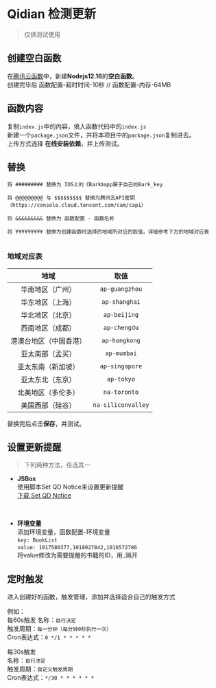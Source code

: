 # Qidian 检测更新
> 仅供测试使用

## 创建空白函数

在[腾讯云函数](https://console.cloud.tencent.com/scf/index/1)中，新建**Nodejs12.16**的**空白函数**。  
创建完毕后 函数配置-超时时间-10秒  //  函数配置-内存-64MB

## 函数内容
复制`index.js`中的内容，填入函数代码中的`index.js`   
新建一个`package.json`文件，并将本项目中的`package.json`复制进去。  
上传方式选择 **在线安装依赖**，并上传测试。

## 替换
```
将 ######### 替换为 IOS上的《Bark》app属于自己的Bark_key  

将 @@@@@@@@@ 与 $$$$$$$$$ 替换为腾讯云API密钥（https://console.cloud.tencent.com/cam/capi）  

将 &&&&&&&&& 替换为 函数配置 - 函数名称  

将 ¥¥¥¥¥¥¥¥¥ 替换为创建函数时选择的地域所对应的取值，详细参考下方的地域对应表
  
```   
  
### 地域对应表
|地域|取值|
|:-:|:-:|
|华南地区（广州）|`ap-guangzhou`|
|华东地区（上海）|`ap-shanghai`|
|华北地区（北京）|`ap-beijing`|
|西南地区（成都）|`ap-chengdu`|
|港澳台地区（中国香港）|`ap-hongkong`|
|亚太南部（孟买）|`ap-mumbai`|
|亚太东南（新加坡）|`ap-singapore`|
|亚太东北（东京）|`ap-tokyo`|
|北美地区（多伦多）|`na-toronto`|
|美国西部（硅谷）|`na-siliconvalley`|   

替换完后点击**保存**，并测试。

## 设置更新提醒  
> 下列两种方法，任选其一  
- **JSBox**  
使用脚本Set QD Notice来设置更新提醒  
[下载 Set QD Notice](https://xteko.com/redir?name=Set+QD+Notice&icon=icon_166.png&version=1.0&author=Liquor030&website=https://github.com/Liquor030/scf_sign/tree/master/QD_refreshUpdateinfo&url=https://raw.githubusercontent.com/Liquor030/scf_sign/master/QD_refreshUpdateinfo/JSBox/SetQDNotice.js)    
<br/>  

- **环境变量**  
添加环境变量，函数配置-环境变量  
`key: BookList`  
`value: 1017580377,1018027842,1016572786`  
将value修改为需要提醒的书籍的ID，用`,`隔开  
  

## 定时触发
进入创建好的函数，触发管理，添加并选择适合自己的触发方式  

例如：  
每60s触发
名称：`自行决定`  
触发周期：`每一分钟（每分钟0秒执行一次）`  
Cron表达式：`0 */1 * * * * *`

每30s触发  
名称：`自行决定`  
触发周期：`自定义触发周期`  
Cron表达式：`*/30 * * * * * *`
